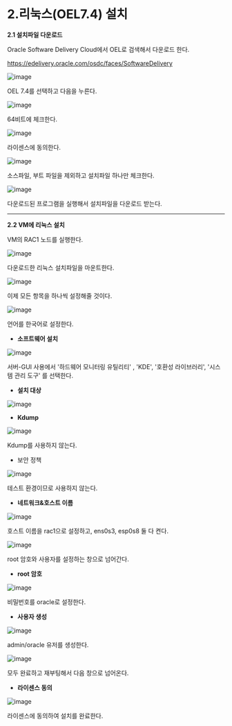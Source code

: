 # 2.리눅스(OEL7.4) 설치

**2.1 설치파일 다운로드**

Oracle Software Delivery Cloud에서 OEL로 검색해서 다운로드 한다.

https://edelivery.oracle.com/osdc/faces/SoftwareDelivery

![image](https://github.com/oraclejyp/19c_rac_inst/assets/133745372/ab765aaf-f15f-4dd7-986a-859c6a188981)

OEL 7.4를 선택하고 다음을 누른다.

![image](https://github.com/oraclejyp/19c_rac_inst/assets/133745372/20fdbb74-4e4b-4032-a5dd-af4d5b6b3f9b)

64비트에 체크한다.

![image](https://github.com/oraclejyp/19c_rac_inst/assets/133745372/28d21110-e01c-44ec-a5b1-ed949ec49854)

라이센스에 동의한다.

![image](https://github.com/oraclejyp/19c_rac_inst/assets/133745372/2ed287b4-c645-45cd-a5ba-8fc767831ba4)

소스파일, 부트 파일을 제외하고 설치파일 하나만 체크한다.

![image](https://github.com/oraclejyp/19c_rac_inst/assets/133745372/f354c28b-8931-494a-83eb-4440b82c6574)

다운로드된 프로그램을 실행해서 설치파일을 다운로드 받는다.

---
**2.2 VM에 리눅스 설치**

VM의 RAC1 노드를 실행한다.

![image](https://github.com/oraclejyp/19c_rac_inst/assets/133745372/b589dc28-52fd-4db0-8954-7a4604685e81)

다운로드한 리눅스 설치파일을 마운트한다.

![image](https://github.com/oraclejyp/19c_rac_inst/assets/133745372/927615f9-d07c-4fab-a513-42dfc69c5838)

이제 모든 항목을 하나씩 설정해줄 것이다.

![image](https://github.com/oraclejyp/19c_rac_inst/assets/133745372/811faecd-32f7-40e9-a7b0-3c6d93ca1c68)

언어를 한국어로 설정한다.

- **소프트웨어 설치**

![image](https://github.com/oraclejyp/19c_rac_inst/assets/133745372/65ad998e-f92c-4e3c-b409-ed4a8f376e63)

서버-GUI 사용에서 '하드웨어 모니터링 유틸리티' , 'KDE', '호환성 라이브러리', '시스템 관리 도구' 를 선택한다.




- **설치 대상**

![image](https://github.com/oraclejyp/19c_rac_inst/assets/133745372/88f5be3f-6d1c-4cc1-a814-cf0bbc022c75)

- **Kdump**

![image](https://github.com/oraclejyp/19c_rac_inst/assets/133745372/ccbf1a4f-4367-472a-9fcb-e77ab7f7600b)

Kdump를 사용하지 않는다.

- 보안 정책

![image](https://github.com/oraclejyp/19c_rac_inst/assets/133745372/c54e86aa-c5d9-4ad9-b603-bbabba80bedc)

테스트 환경이므로 사용하지 않는다.

- **네트워크&호스트 이름**

![image](https://github.com/oraclejyp/19c_rac_inst/assets/133745372/7356b267-5d60-412d-9cf0-07057b183d27)

호스트 이름을 rac1으로 설정하고, ens0s3, esp0s8 둘 다 켠다.

![image](https://github.com/oraclejyp/19c_rac_inst/assets/133745372/b430d881-824b-449b-bdb1-b66e5359c397)

root 암호와 사용자를 설정하는 창으로 넘어간다.

- **root 암호**

![image](https://github.com/oraclejyp/19c_rac_inst/assets/133745372/b72572db-12cd-4458-a172-e9494f9ae811)

비밀번호를 oracle로 설정한다.

- **사용자 생성**

![image](https://github.com/oraclejyp/19c_rac_inst/assets/133745372/d32f1743-78f8-434c-a346-f1501f788768)

admin/oracle 유저를 생성한다.

![image](https://github.com/oraclejyp/19c_rac_inst/assets/133745372/553151d4-75e9-418a-b158-659dcda1a1fc)

모두 완료하고 재부팅해서 다음 창으로 넘어온다.



- **라이센스 동의**

![image](https://github.com/oraclejyp/19c_rac_inst/assets/133745372/e19d40a2-2261-481c-8510-3adac633e8d3)

라이센스에 동의하여 설치를 완료한다.
